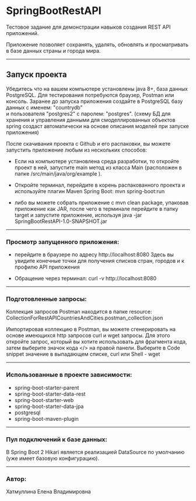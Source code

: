 # SpringBootRestAPI
Тестовое задание для демонстрации навыков создания REST API приложений.

Приложение позволяет сохранять, удалять, обновлять и просматривать в базе данных страны и города мира.

___
## Запуск проекта
Убедитесь что на вашем компьютере установлены java 8+, база данных PostgreSQL. 
Для тестирования потребуются браузер, Postman или консоль.
Заранее до запуска приложения создайте в PostgreSQL базу данных с именем: "countrydb"  
и пользователя "postgres2" c паролем: "postgres".
(схему БД для хранения и управления данными для смоделлированных объектов spring создаст автоматически на основе 
описания моделей при запуске приложения)

После скачивания проекта с Github и его распаковки, вы можете запустить приложение любым из нескольких способов:

- Если на компьютере установлена среда разработки, то откройте проект в ней, запустите main метод из класса Main 
(расположен в папке /src/main/java/org/example ).

- Откройте терминал, перейдите в корень распакованного проекта и используйте плагин Maven Spring Boot: mvn spring-boot:run

- либо вы можете собрать приложение с mvn clean package, 
упаковав приложение как JAR, после чего в терминале перейдите в папку target и запустите приложение,
используя java -jar SpringBootRestAPI-1.0-SNAPSHOT.jar
___
### Просмотр запущенного приложения:
 * перейдите в браузере по адресу http://localhost:8080
Здесь вы увидите конечные точки для получения списков стран, городов и к профилю API приложения

 * Обращение через терминал:
curl -v http://localhost:8080

___
### Подготовленные запросы:
Коллекция запросов Postman находится в папке resource: CollectionForRestAPICountriesAndCities.postman_collection.json

Импортировав коллекцию в Postman, вы можете сгенерировать на основе  имеющихся http запросов curl и wget запросы.
Для этого откройте запрос, который вы хотите использовать для фрагмента кода, затем выберите значок кода </> на правой панели. 
Выберите в Code snippet значение в выпадающем списке, curl или  Shell - wget

___
### Использованные в проекте зависимости:
* spring-boot-starter-parent
* spring-boot-starter-data-rest
* spring-boot-starter-web
* spring-boot-starter-data-jpa
* postgresql
* spring-boot-maven-plugin
___
### Пул подключений к базе данных:
В Spring Boot 2 Hikari является реализацией DataSource по умолчанию (уже имеет базовую конфигурацию).
___
### Автор:
 
Хатмуллина Елена Владимировна
